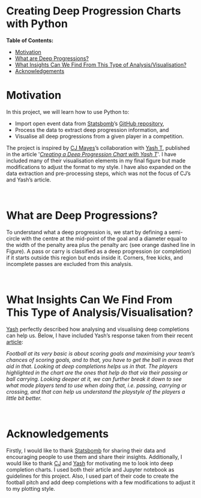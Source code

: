 # Creating Deep Progression Charts with Python

<!--ts-->
**Table of Contents:**
- [Motivation](#motivation)
- [What are Deep Progressions?](#what-are-deep-progressions)
- [What Insights Can We Find From This Type of Analysis/Visualisation?](#what-insights-can-we-find-from-this-type-of-analysisvisualisation)
- [Acknowledgements](#acknowledgements)
<!--te-->

# Motivation

In this project, we will learn how to use Python to:

- Import open event data from [Statsbomb](https://statsbomb.com/)’s [GitHub repository](https://github.com/statsbomb/open-data), 
- Process the data to extract deep progression information, and 
- Visualise all deep progressions from a given player in a competition.

The project is inspired by [CJ Mayes](https://cj-mayes.com/about/)’s collaboration with [Yash T](https://twitter.com/Odriozolite), 
published in the article '*[Creating a Deep Progression Chart with Yash T](https://cj-mayes.com/2022/01/05/deep-progression-chart-yash-t/)*'. 
I have included many of their visualisation elements in my final figure but made modifications to adjust the format to my style. 
I have also expanded on the data extraction and pre-processing steps, which was not the focus of CJ’s and Yash’s article.

<br>

# What are Deep Progressions?

To understand what a deep progression is, we start by defining a semi-circle with the centre at the mid-point of the goal and a diameter equal to the width of the penalty area plus the penalty arc (see orange dashed line in Figure). 
A pass or carry is classified as a deep progression (or completion) if it starts outside this region but ends inside it. 
Corners, free kicks, and incomplete passes are excluded from this analysis.

<br>

# What Insights Can We Find From This Type of Analysis/Visualisation?

[Yash](https://twitter.com/Odriozolite) perfectly described how analysing and visualising deep completions can help us. Below, I have included Yash’s response taken from their recent [article]((https://cj-mayes.com/2022/01/05/deep-progression-chart-yash-t/)):

*Football at its very basic is about scoring goals and maximising your team’s chances of scoring goals, and to that, you have to get the ball in areas that aid in that. 
Looking at deep completions helps us in that. The players highlighted in the chart are the ones that help do that via their passing or ball carrying. 
Looking deeper at it, we can further break it down to see what mode players tend to use when doing that, i.e. passing, carrying or crossing, and that can help us understand the playstyle of the players a little bit better.*

<br>

# Acknowledgements

Firstly, I would like to thank [Statsbomb](https://statsbomb.com/) for sharing their data and encouraging people to use them and share their insights. 
Additionally, I would like to thank [CJ](https://www.linkedin.com/in/cjmayes/) and [Yash](https://twitter.com/Odriozolite) for motivating me to look into deep completion charts. 
I used both their article and Jupyter notebook as guidelines for this project. 
Also, I used part of their code to create the football pitch and add deep completions with a few modifications to adjust it to my plotting style. 
